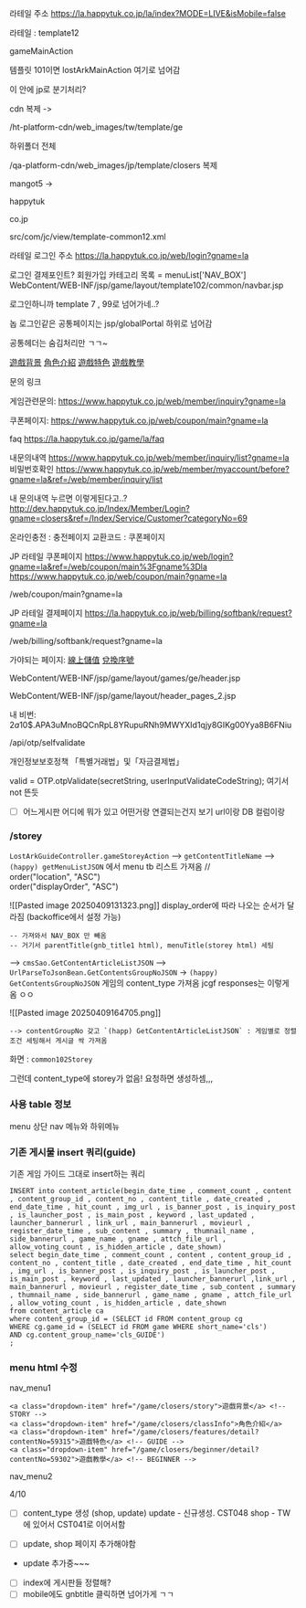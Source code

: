 
라테일 주소
https://la.happytuk.co.jp/la/index?MODE=LIVE&isMobile=false


라테일 : template12



gameMainAction

템플릿 101이면 
lostArkMainAction 여기로 넘어감

이 안에 jp로 분기처리?


cdn 복제 
-> 

/ht-platform-cdn/web_images/tw/template/ge

하위폴더 전체

/qa-platform-cdn/web_images/jp/template/closers 복제



mangot5 ->

happytuk

co.jp

src/com/jc/view/template-common12.xml


라테일 로그인 주소
https://la.happytuk.co.jp/web/login?gname=la

로그인
결제포인트?
회원가입
카테고리 목록 = menuList['NAV_BOX']
WebContent/WEB-INF/jsp/game/layout/template102/common/navbar.jsp

로그인하니까 template 7 , 99로 넘어가네..?


놉 로그인같은 공통페이지는 jsp/globalPortal 하위로 넘어감



공통헤더는 숨김처리만 ㄱㄱ~



<a class="dropdown-item" href="/game/ge/storey">遊戲背景</a> <!--STOREY -->
<a class="dropdown-item" href="/game/ge/classInfo">角色介紹</a>
<a class="dropdown-item" href="/game/ge/features/detail?contentNo=59315">遊戲特色</a> <!-- GUIDE -->
<a class="dropdown-item" href="/game/ge/beginner/detail?contentNo=59302">遊戲教學</a> <!-- BEGINNER -->



문의 링크

게임관련문의:
https://www.happytuk.co.jp/web/member/inquiry?gname=la

쿠폰페이지:
https://www.happytuk.co.jp/web/coupon/main?gname=la


faq
https://la.happytuk.co.jp/game/la/faq

내문의내역
https://www.happytuk.co.jp/web/member/inquiry/list?gname=la
비밀번호확인
https://www.happytuk.co.jp/web/member/myaccount/before?gname=la&ref=/web/member/inquiry/list


내 문의내역 누르면 이렇게된다고..?
http://dev.happytuk.co.jp/Index/Member/Login?gname=closers&ref=/Index/Service/Customer?categoryNo=69

온라인충전 : 충전페이지
교환코드 : 쿠폰페이지



JP 라테일 쿠폰페이지
https://www.happytuk.co.jp/web/login?gname=la&ref=/web/coupon/main%3Fgname%3Dla
https://www.happytuk.co.jp/web/coupon/main?gname=la

/web/coupon/main?gname=la




JP 라테일 결제페이지
https://la.happytuk.co.jp/web/billing/softbank/request?gname=la

/web/billing/softbank/request?gname=la



가야되는 페이지:
<a class="dropdown-item paymentLink" href="https://qa.happytuk.co.jp/web/billing/softbank/request?gname=closers">線上儲值</a>
<a class="dropdown-item couponLink" href="/web/coupon/main?gname=closers">兌換序號</a>



WebContent/WEB-INF/jsp/game/layout/games/ge/header.jsp

WebContent/WEB-INF/jsp/game/layout/header_pages_2.jsp


내 비번:
$2a$10$.APA3uMnoBQCnRpL8YRupuRNh9MWYXId1qjy8GIKg00Yya8B6FNiu

/api/otp/selfvalidate

개인정보보호정책
「특별거래법」및「자금결제법」


valid = OTP.otpValidate(secretString, userInputValidateCodeString); 여기서 not 뜬듯





- [ ] 어느게시판 어디에 뭐가 있고 어떤거랑 연결되는건지 보기
url이랑 DB 컬럼이랑



### /storey
`LostArkGuideController.gameStoreyAction`
--> `getContentTitleName`
	--> `(happy) getMenuListJSON` 에서 menu tb 리스트 가져옴 //  
	order("location", "ASC")  
	order("displayOrder", "ASC")
	
![[Pasted image 20250409131323.png]]
	display_order에 따라 나오는 순서가 달라짐 (backoffice에서 설정 가능)
	
	-- 가져와서 NAV_BOX 만 빼옴
	-- 거기서 parentTitle(gnb_title1 html), menuTitle(storey html) 세팅

--> `cmsSao.GetContentArticleListJSON`
	--> `UrlParseToJsonBean.GetContentsGroupNoJSON` -> `(happy) GetContentsGroupNoJSON` 게임의 content_type 가져옴
		jcgf responses는 이렇게 옴 ㅇㅇ
	
![[Pasted image 20250409164705.png]]

	--> contentGroupNo 갖고 `(happ) GetContentArticleListJSON` : 게임별로 정렬조건 세팅해서 게시글 싹 가져옴


화면 : `common102Storey`

그런데 content_type에 storey가 없음! 요청하면 생성하셈,,,





### 사용 table 정보
menu 상단 nav 메뉴와 하위메뉴



### 기존 게시물 insert 쿼리(guide)
기존 게임 가이드 그대로 insert하는 쿼리
```
INSERT into content_article(begin_date_time , comment_count , content , content_group_id , content_no , content_title , date_created , end_date_time , hit_count , img_url , is_banner_post , is_inquiry_post , is_launcher_post , is_main_post , keyword , last_updated , launcher_bannerurl , link_url , main_bannerurl , movieurl , register_date_time , sub_content , summary , thumnail_name , side_bannerurl , game_name , gname , attch_file_url , allow_voting_count , is_hidden_article , date_shown) 
select begin_date_time , comment_count , content , content_group_id , content_no , content_title , date_created , end_date_time , hit_count , img_url , is_banner_post , is_inquiry_post , is_launcher_post , is_main_post , keyword , last_updated , launcher_bannerurl ,link_url , main_bannerurl , movieurl , register_date_time , sub_content , summary , thumnail_name , side_bannerurl , game_name , gname , attch_file_url , allow_voting_count , is_hidden_article , date_shown 
from content_article ca
where content_group_id = (SELECT id FROM content_group cg
WHERE cg.game_id = (SELECT id FROM game WHERE short_name='cls')
AND cg.content_group_name='cls_GUIDE')
;
```





### menu html 수정

nav_menu1

```
<a class="dropdown-item" href="/game/closers/story">遊戲背景</a> <!--STORY -->
<a class="dropdown-item" href="/game/closers/classInfo">角色介紹</a>
<a class="dropdown-item" href="/game/closers/features/detail?contentNo=59315">遊戲特色</a> <!-- GUIDE -->
<a class="dropdown-item" href="/game/closers/beginner/detail?contentNo=59302">遊戲教學</a> <!-- BEGINNER -->
```



nav_menu2




4/10
- [ ] content_type 생성 (shop, update) 
update - 신규생성. CST048
shop - TW에 있어서 CST041로 이어서함


- [ ] update, shop 페이지 추가해야함
- update 추가중~~~



- [ ] index에 게시판들 정렬해?
- [ ] mobile에도 gnbtitle 클릭하면 넘어가게 ㄱㄱ